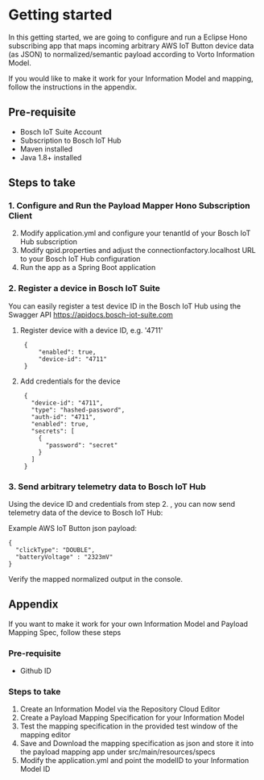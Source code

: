 # Getting started

In this getting started, we are going to configure and run a Eclipse Hono subscribing app that maps incoming arbitrary AWS IoT Button device data (as JSON) to normalized/semantic payload according to Vorto Information Model. 

If you would like to make it work for your Information Model and mapping, follow the instructions in the appendix.

## Pre-requisite

* Bosch IoT Suite Account
* Subscription to Bosch IoT Hub
* Maven installed
* Java 1.8+ installed

## Steps to take 

### 1. Configure and Run the Payload Mapper Hono Subscription Client

2. Modify application.yml and configure your tenantId of your Bosch IoT Hub subscription
3. Modify qpid.properties and adjust the connectionfactory.localhost URL to your Bosch IoT Hub configuration
4. Run the app as a Spring Boot application

### 2. Register a device in Bosch IoT Suite

You can easily register a test device ID in the Bosch IoT Hub using the Swagger API https://apidocs.bosch-iot-suite.com

1. Register device with a device ID, e.g. '4711'

		{
			"enabled": true,
			"device-id": "4711"
		}
	
2. Add credentials for the device

		{
		  "device-id": "4711",
		  "type": "hashed-password",
		  "auth-id": "4711",
		  "enabled": true,
		  "secrets": [
		    {
		      "password": "secret"
		    }
		  ]
		}

### 3. Send arbitrary telemetry data to Bosch IoT Hub

Using the device ID and credentials from step 2. , you can now send telemetry data of the device to Bosch IoT Hub:

Example AWS IoT Button json payload: 

	{
	  "clickType": "DOUBLE",
	  "batteryVoltage" : "2323mV"
	} 

Verify the mapped normalized output in the console. 

## Appendix

If you want to make it work for your own Information Model and Payload Mapping Spec, follow these steps

### Pre-requisite

- Github ID

### Steps to take

1. Create an Information Model via the Repository Cloud Editor
2. Create a Payload Mapping Specification for your Information Model
3. Test the mapping specification in the provided test window of the mapping editor
4. Save and Download the mapping specification as json and store it into the payload mapping app under src/main/resources/specs
5. Modify the application.yml and point the modelID to your Information Model ID



